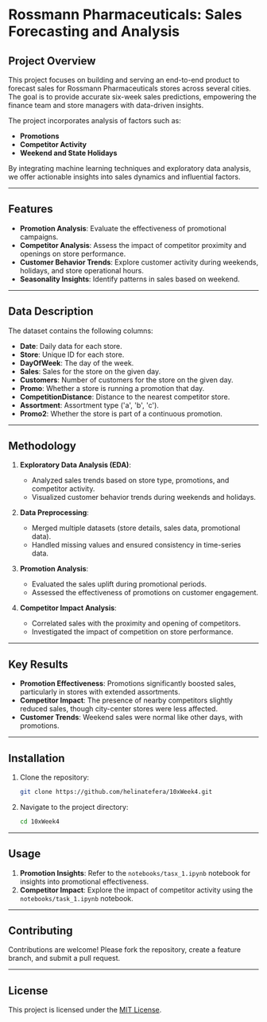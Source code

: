 # Rossmann Pharmaceuticals: Sales Forecasting and Analysis  

## Project Overview  
This project focuses on building and serving an end-to-end product to forecast sales for Rossmann Pharmaceuticals stores across several cities. The goal is to provide accurate six-week sales predictions, empowering the finance team and store managers with data-driven insights.  

The project incorporates analysis of factors such as:  
- **Promotions**  
- **Competitor Activity**  
- **Weekend and State Holidays**  

By integrating machine learning techniques and exploratory data analysis, we offer actionable insights into sales dynamics and influential factors.  

---

## Features  

- **Promotion Analysis**: Evaluate the effectiveness of promotional campaigns.  
- **Competitor Analysis**: Assess the impact of competitor proximity and openings on store performance.  
- **Customer Behavior Trends**: Explore customer activity during weekends, holidays, and store operational hours.  
- **Seasonality Insights**: Identify patterns in sales based on weekend.  

---

## Data Description  

The dataset contains the following columns:  
- **Date**: Daily data for each store.  
- **Store**: Unique ID for each store.  
- **DayOfWeek**: The day of the week.  
- **Sales**: Sales for the store on the given day.  
- **Customers**: Number of customers for the store on the given day.  
- **Promo**: Whether a store is running a promotion that day.  
- **CompetitionDistance**: Distance to the nearest competitor store.  
- **Assortment**: Assortment type ('a', 'b', 'c').  
- **Promo2**: Whether the store is part of a continuous promotion.  

---

## Methodology  

1. **Exploratory Data Analysis (EDA)**:  
   - Analyzed sales trends based on store type, promotions, and competitor activity.  
   - Visualized customer behavior trends during weekends and holidays.  

2. **Data Preprocessing**:  
   - Merged multiple datasets (store details, sales data, promotional data).  
   - Handled missing values and ensured consistency in time-series data.  

3. **Promotion Analysis**:  
   - Evaluated the sales uplift during promotional periods.  
   - Assessed the effectiveness of promotions on customer engagement.  

4. **Competitor Impact Analysis**:  
   - Correlated sales with the proximity and opening of competitors.  
   - Investigated the impact of competition on store performance.    

---

## Key Results  

- **Promotion Effectiveness**: Promotions significantly boosted sales, particularly in stores with extended assortments.  
- **Competitor Impact**: The presence of nearby competitors slightly reduced sales, though city-center stores were less affected.  
- **Customer Trends**: Weekend sales were normal like other days, with promotions. 

---

## Installation  

1. Clone the repository:  
   ```bash  
   git clone https://github.com/helinatefera/10xWeek4.git  
   ```  

2. Navigate to the project directory:  
   ```bash  
   cd 10xWeek4  
   ```  


---

## Usage  
 
1. **Promotion Insights**: Refer to the `notebooks/tasx_1.ipynb` notebook for insights into promotional effectiveness.  
2. **Competitor Impact**: Explore the impact of competitor activity using the `notebooks/task_1.ipynb` notebook.  

---

## Contributing  

Contributions are welcome! Please fork the repository, create a feature branch, and submit a pull request.  

---

## License  

This project is licensed under the [MIT License](LICENSE).  
